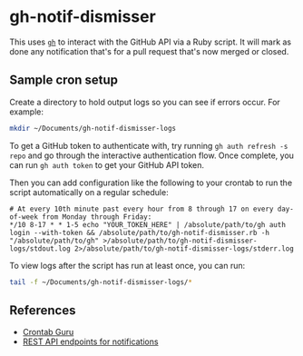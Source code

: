 # gh-notif-dismisser

This uses [`gh`](https://cli.github.com/) to interact with the GitHub API via a Ruby script. It will mark as done any
notification that's for a pull request that's now merged or closed.

## Sample cron setup

Create a directory to hold output logs so you can see if errors occur. For example:

```sh
mkdir ~/Documents/gh-notif-dismisser-logs
```

To get a GitHub token to authenticate with, try running `gh auth refresh -s repo` and go through the interactive
authentication flow. Once complete, you can run `gh auth token` to get your GitHub API token.

Then you can add configuration like the following to your crontab to run the script automatically on a regular schedule:

```cron
# At every 10th minute past every hour from 8 through 17 on every day-of-week from Monday through Friday:
*/10 8-17 * * 1-5 echo "YOUR_TOKEN_HERE" | /absolute/path/to/gh auth login --with-token && /absolute/path/to/gh-notif-dismisser.rb -h "/absolute/path/to/gh" >/absolute/path/to/gh-notif-dismisser-logs/stdout.log 2>/absolute/path/to/gh-notif-dismisser-logs/stderr.log
```

To view logs after the script has run at least once, you can run:

```sh
tail -f ~/Documents/gh-notif-dismisser-logs/*
```

## References

- [Crontab Guru](https://crontab.guru/#*/10_8-17_*_*_1-5)
- [REST API endpoints for notifications](https://docs.github.com/rest/activity/notifications?apiVersion=2022-11-28)
